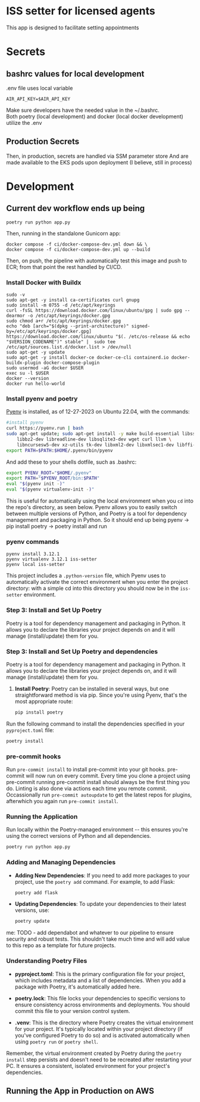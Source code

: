 # ISS setter for licensed agents
This app is designed to facilitate setting appointments


# Secrets
## bashrc values for local development
.env file uses local variable
```
AIR_API_KEY=$AIR_API_KEY
```
Make sure developers have the needed value in the ~/.bashrc.  
Both poetry (local development) and docker (local docker development) utilize the .env

## Production Secrets
Then, in production, secrets are handled via SSM parameter store
And are made available to the EKS pods upon deployment (I believe, still in process)


# Development
## Current dev workflow ends up being
```
poetry run python app.py
```
Then, running in the standalone Gunicorn app:
```
docker compose -f ci/docker-compose-dev.yml down && \
docker compose -f ci/docker-compose-dev.yml up --build
```

Then, on push, the pipeline with automatically test this image and push to ECR; from that point the rest handled by CI/CD.

### Install Docker with Buildx
```
sudo -v
sudo apt-get -y install ca-certificates curl gnupg
sudo install -m 0755 -d /etc/apt/keyrings
curl -fsSL https://download.docker.com/linux/ubuntu/gpg | sudo gpg --dearmor -o /etc/apt/keyrings/docker.gpg
sudo chmod a+r /etc/apt/keyrings/docker.gpg
echo "deb [arch="$(dpkg --print-architecture)" signed-by=/etc/apt/keyrings/docker.gpg] https://download.docker.com/linux/ubuntu "$(. /etc/os-release && echo "$VERSION_CODENAME")" stable" |  sudo tee /etc/apt/sources.list.d/docker.list > /dev/null
sudo apt-get -y update
sudo apt-get -y install docker-ce docker-ce-cli containerd.io docker-buildx-plugin docker-compose-plugin
sudo usermod -aG docker $USER
exec su -l $USER
docker --version
docker run hello-world
```

### Install pyenv and poetry
[Pyenv](https://github.com/pyenv/pyenv) is installed, as of 12-27-2023 on Ubuntu 22.04, with the commands:
```bash
#install pyenv
curl https://pyenv.run | bash
sudo apt-get update; sudo apt-get install -y make build-essential libssl-dev zlib1g-dev \
	libbz2-dev libreadline-dev libsqlite3-dev wget curl llvm \
	libncursesw5-dev xz-utils tk-dev libxml2-dev libxmlsec1-dev libffi-dev liblzma-dev
export PATH=$PATH:$HOME/.pyenv/bin/pyenv
```
And add these to your shells dotfile, such as .bashrc:
```bash
export PYENV_ROOT="$HOME/.pyenv"
export PATH="$PYENV_ROOT/bin:$PATH"
eval "$(pyenv init -)"
eval "$(pyenv virtualenv-init -)"
```
This is useful for automatically using the local environment when you `cd` into the repo's directory, as seen below.
Pyenv allows you to easily switch between multiple versions of Python, and Poetry is a tool for dependency management and packaging in Python.
So it should end up being pyenv -> pip install poetry -> poetry install and run

### pyenv commands
```
pyenv install 3.12.1
pyenv virtualenv 3.12.1 iss-setter
pyenv local iss-setter
```

This project includes a `.python-version` file, which Pyenv uses to automatically activate the correct environment when you enter the project directory:
with a simple cd into this directory you should now be in the `iss-setter` environment.

### Step 3: Install and Set Up Poetry
Poetry is a tool for dependency management and packaging in Python. It allows you to declare the libraries your project depends on and it will manage (install/update) them for you.

### Step 3: Install and Set Up Poetry and dependencies

Poetry is a tool for dependency management and packaging in Python. It allows you to declare the libraries your project depends on, and it will manage (install/update) them for you.

1. **Install Poetry**:
   Poetry can be installed in several ways, but one straightforward method is via pip. Since you're using Pyenv, that's the most appropriate route:
   ```bash
   pip install poetry
   ```

 Run the following command to install the dependencies specified in your `pyproject.toml` file:
   ```bash
   poetry install
```

### pre-commit hooks
Run `pre-commit install` to install pre-commit into your git hooks. pre-commit will now run on every commit. Every time you clone a project using pre-commit running pre-commit install should always be the first thing you do.  Linting is also done via actions each time you remote commit.
Occassionally run `pre-commit autoupdate` to get the latest repos for plugins, afterwhich you again run `pre-commit install`.


### Running the Application

Run locally within the Poetry-managed environment -- this ensures you're using the correct versions of Python and all dependencies.

```bash
poetry run python app.py
```


### Adding and Managing Dependencies

- **Adding New Dependencies**:
  If you need to add more packages to your project, use the `poetry add` command. For example, to add Flask:

  ```bash
  poetry add flask
  ```

- **Updating Dependencies**:
  To update your dependencies to their latest versions, use:

  ```bash
  poetry update
  ```

me: TODO - add dependabot and whatever to our pipeline to ensure security and robust tests.  This shouldn't take much time and will add value to this repo as a template for future projects.

### Understanding Poetry Files

- **pyproject.toml**: This is the primary configuration file for your project, which includes metadata and a list of dependencies. When you add a package with Poetry, it's automatically added here.

- **poetry.lock**: This file locks your dependencies to specific versions to ensure consistency across environments and deployments. You should commit this file to your version control system.

- **.venv**: This is the directory where Poetry creates the virtual environment for your project. It's typically located within your project directory (if you've configured Poetry to do so) and is activated automatically when using `poetry run` or `poetry shell`.

Remember, the virtual environment created by Poetry during the `poetry install` step persists and doesn't need to be recreated after restarting your PC. It ensures a consistent, isolated environment for your project's dependencies.


## Running the App in Production on AWS
